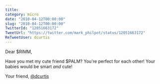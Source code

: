 ```yaml
---
title: 
category: micro
date: "2010-04-12T00:00:00"
slug: "2010-04-12T00:00:00"
TwitterId: "12051663172"
TweetUrl: "https://twitter.com/mark_philpot/status/12051663172"
ReTweetUser: dcurtis
---
```


<i class="fa fa-retweet" aria-hidden="true"></i> Dear $RIMM,

Have you met my cute friend $PALM? You're perfect for each other! Your babies
would be smart _and_ cute!

Your friend, [@dcurtis](https://twitter.com/dcurtis)
